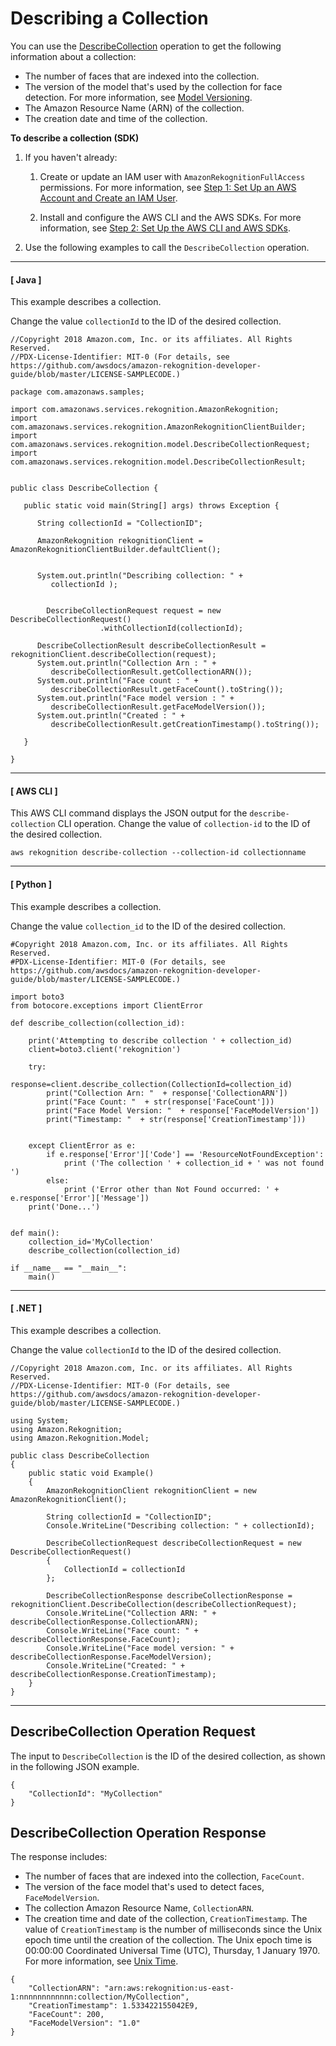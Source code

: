 # Describing a Collection<a name="describe-collection-procedure"></a>

You can use the [DescribeCollection](API_DescribeCollection.md) operation to get the following information about a collection: 
+ The number of faces that are indexed into the collection\.
+ The version of the model that's used by the collection for face detection\. For more information, see [Model Versioning](face-detection-model.md)\.
+ The Amazon Resource Name \(ARN\) of the collection\.
+ The creation date and time of the collection\.

**To describe a collection \(SDK\)**

1. If you haven't already:

   1. Create or update an IAM user with `AmazonRekognitionFullAccess` permissions\. For more information, see [Step 1: Set Up an AWS Account and Create an IAM User](setting-up.md#setting-up-iam)\.

   1. Install and configure the AWS CLI and the AWS SDKs\. For more information, see [Step 2: Set Up the AWS CLI and AWS SDKs](setup-awscli-sdk.md)\.

1. Use the following examples to call the `DescribeCollection` operation\.

------
#### [ Java ]

   This example describes a collection\.

   Change the value `collectionId` to the ID of the desired collection\.

   ```
   //Copyright 2018 Amazon.com, Inc. or its affiliates. All Rights Reserved.
   //PDX-License-Identifier: MIT-0 (For details, see https://github.com/awsdocs/amazon-rekognition-developer-guide/blob/master/LICENSE-SAMPLECODE.)
   
   package com.amazonaws.samples;
   
   import com.amazonaws.services.rekognition.AmazonRekognition;
   import com.amazonaws.services.rekognition.AmazonRekognitionClientBuilder;
   import com.amazonaws.services.rekognition.model.DescribeCollectionRequest;
   import com.amazonaws.services.rekognition.model.DescribeCollectionResult;
   
   
   public class DescribeCollection {
   
      public static void main(String[] args) throws Exception {
   
         String collectionId = "CollectionID";
         
         AmazonRekognition rekognitionClient = AmazonRekognitionClientBuilder.defaultClient();
   
               
         System.out.println("Describing collection: " +
            collectionId );
            
               
           DescribeCollectionRequest request = new DescribeCollectionRequest()
                       .withCollectionId(collectionId);
              
         DescribeCollectionResult describeCollectionResult = rekognitionClient.describeCollection(request); 
         System.out.println("Collection Arn : " +
            describeCollectionResult.getCollectionARN());
         System.out.println("Face count : " +
            describeCollectionResult.getFaceCount().toString());
         System.out.println("Face model version : " +
            describeCollectionResult.getFaceModelVersion());
         System.out.println("Created : " +
            describeCollectionResult.getCreationTimestamp().toString());
   
      } 
   
   }
   ```

------
#### [ AWS CLI ]

   This AWS CLI command displays the JSON output for the `describe-collection` CLI operation\. Change the value of `collection-id` to the ID of the desired collection\.

   ```
   aws rekognition describe-collection --collection-id collectionname 
   ```

------
#### [ Python ]

   This example describes a collection\.

   Change the value `collection_id` to the ID of the desired collection\.

   ```
   #Copyright 2018 Amazon.com, Inc. or its affiliates. All Rights Reserved.
   #PDX-License-Identifier: MIT-0 (For details, see https://github.com/awsdocs/amazon-rekognition-developer-guide/blob/master/LICENSE-SAMPLECODE.)
   
   import boto3
   from botocore.exceptions import ClientError
   
   def describe_collection(collection_id):
   
       print('Attempting to describe collection ' + collection_id)
       client=boto3.client('rekognition')
   
       try:
           response=client.describe_collection(CollectionId=collection_id)
           print("Collection Arn: "  + response['CollectionARN'])
           print("Face Count: "  + str(response['FaceCount']))
           print("Face Model Version: "  + response['FaceModelVersion'])
           print("Timestamp: "  + str(response['CreationTimestamp']))
   
           
       except ClientError as e:
           if e.response['Error']['Code'] == 'ResourceNotFoundException':
               print ('The collection ' + collection_id + ' was not found ')
           else:
               print ('Error other than Not Found occurred: ' + e.response['Error']['Message'])
       print('Done...')
   
   
   def main():
       collection_id='MyCollection'
       describe_collection(collection_id)
   
   if __name__ == "__main__":
       main()
   ```

------
#### [ \.NET ]

   This example describes a collection\.

   Change the value `collectionId` to the ID of the desired collection\.

   ```
   //Copyright 2018 Amazon.com, Inc. or its affiliates. All Rights Reserved.
   //PDX-License-Identifier: MIT-0 (For details, see https://github.com/awsdocs/amazon-rekognition-developer-guide/blob/master/LICENSE-SAMPLECODE.)
   
   using System;
   using Amazon.Rekognition;
   using Amazon.Rekognition.Model;
   
   public class DescribeCollection
   {
       public static void Example()
       {
           AmazonRekognitionClient rekognitionClient = new AmazonRekognitionClient();
   
           String collectionId = "CollectionID";
           Console.WriteLine("Describing collection: " + collectionId);
   
           DescribeCollectionRequest describeCollectionRequest = new DescribeCollectionRequest()
           {
               CollectionId = collectionId
           };
   
           DescribeCollectionResponse describeCollectionResponse = rekognitionClient.DescribeCollection(describeCollectionRequest);
           Console.WriteLine("Collection ARN: " + describeCollectionResponse.CollectionARN);
           Console.WriteLine("Face count: " + describeCollectionResponse.FaceCount);
           Console.WriteLine("Face model version: " + describeCollectionResponse.FaceModelVersion);
           Console.WriteLine("Created: " + describeCollectionResponse.CreationTimestamp);
       }
   }
   ```

------

## DescribeCollection Operation Request<a name="describe-collection-request"></a>

The input to `DescribeCollection` is the ID of the desired collection, as shown in the following JSON example\. 

```
{
    "CollectionId": "MyCollection"
}
```

## DescribeCollection Operation Response<a name="describe-collection-operation-response"></a>

The response includes: 
+ The number of faces that are indexed into the collection, `FaceCount`\.
+ The version of the face model that's used to detect faces, `FaceModelVersion`\.
+ The collection Amazon Resource Name, `CollectionARN`\. 
+ The creation time and date of the collection, `CreationTimestamp`\. The value of `CreationTimestamp` is the number of milliseconds since the Unix epoch time until the creation of the collection\. The Unix epoch time is 00:00:00 Coordinated Universal Time \(UTC\), Thursday, 1 January 1970\. For more information, see [Unix Time](https://en.wikipedia.org/wiki/Unix_time)\.

```
{
    "CollectionARN": "arn:aws:rekognition:us-east-1:nnnnnnnnnnnn:collection/MyCollection",
    "CreationTimestamp": 1.533422155042E9,
    "FaceCount": 200,
    "FaceModelVersion": "1.0"
}
```